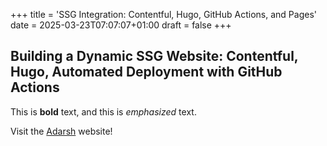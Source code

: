 +++
title = 'SSG Integration: Contentful, Hugo, GitHub Actions, and Pages'
date = 2025-03-23T07:07:07+01:00
draft = false
+++
## Building a Dynamic SSG Website: Contentful, Hugo, Automated Deployment with GitHub Actions

This is **bold** text, and this is *emphasized* text.

Visit the [Adarsh](https://thatsmeadarsh.github.io) website!
